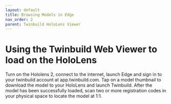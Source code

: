 ```yaml
---
layout: default
title: Browsing Models in Edge
nav_order: 2
parent: Twinbuild HoloLens Viewer
---
```


# Using the Twinbuild Web Viewer to load on the HoloLens

Turn on the Hololens 2, connect to the internet, launch Edge and sign in to your twinbuild account at app.twinbuild.com. Tap on a model thumbnail to download the model to your HoloLens and launch Twinbuild. After the model has been successfully loaded, scan two or more registration codes in your physical space to locate the model at 1:1.
